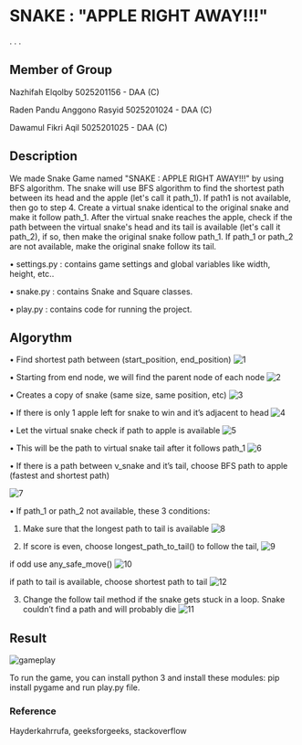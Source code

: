 #      SNAKE : "APPLE RIGHT AWAY!!!"
.
.
.
##  Member of Group
Nazhifah Elqolby 5025201156 - DAA (C)

Raden Pandu Anggono Rasyid 5025201024 - DAA (C)

Dawamul Fikri Aqil 5025201025 - DAA (C)


## Description
We made Snake Game named "SNAKE : APPLE RIGHT AWAY!!!" by using BFS algorithm. The snake will use BFS algorithm to find the shortest path between its head and the apple (let's call it path_1). If path1 is not available, then go to step 4. Create a virtual snake identical to the original snake and make it follow path_1. After the virtual snake reaches the apple, check if the path between the virtual snake's head and its tail is available (let's call it path_2), if so, then make the original snake follow path_1. If path_1 or path_2 are not available, make the original snake follow its tail.


•	settings.py : contains game settings and global variables like width, height, etc..

•	snake.py : contains Snake and Square classes.

•	play.py : contains code for running the project.


## Algorythm

•	Find shortest path between (start_position, end_position)
![1](https://user-images.githubusercontent.com/94452616/168067962-4766d5a9-5ad9-40f7-b956-8b01cf96e083.jpg)

•	Starting from end node, we will find the parent node of each node
![2](https://user-images.githubusercontent.com/94452616/168067968-69aa1adb-2eba-420e-9436-ae77b7340a3e.jpg)

•	Creates a copy of snake (same size, same position, etc)
![3](https://user-images.githubusercontent.com/94452616/168067974-21e4d052-ca4f-46db-b648-730e78ea9b0d.jpg)

•	If there is only 1 apple left for snake to win and it’s adjacent to head
![4](https://user-images.githubusercontent.com/94452616/168067982-94975fca-0593-4b89-878a-d90a4feca241.jpg)

•	Let the virtual snake check if path to apple is available
![5](https://user-images.githubusercontent.com/94452616/168067991-a35e4361-c358-46bb-a953-89ae587ddd03.jpg)

•	This will be the path to virtual snake tail after it follows path_1
![6](https://user-images.githubusercontent.com/94452616/168068154-80b4fc3c-a040-42f6-aa07-4097d916326c.jpg)

•	If there is a path between v_snake and it’s tail, choose BFS path to apple (fastest and shortest path)

![7](https://user-images.githubusercontent.com/94452616/168068005-a34f4b76-d355-49e8-be73-318a31472173.jpg)

•	If path_1 or path_2 not available, these 3 conditions:

  1. Make sure that the longest path to tail is available
![8](https://user-images.githubusercontent.com/94452616/168068022-0af8100f-8c0f-47fb-b773-280ffabd8c6f.png)
  
  2.	If score is even, choose longest_path_to_tail() to follow the tail,
![9](https://user-images.githubusercontent.com/94452616/168068074-ccb18faa-4b63-42a1-9b67-d6b0506b0260.png)

   if odd use any_safe_move()
![10](https://user-images.githubusercontent.com/94452616/168074545-4c854cf4-7294-49df-ad4c-2c4cb4d12723.png)

   if path to tail is available, choose shortest path to tail
![12](https://user-images.githubusercontent.com/94452616/168074560-2327e2d5-e0eb-4676-a37c-9bc5c38fdb8e.png)

  3.	Change the follow tail method if the snake gets stuck in a loop. Snake couldn’t find a path and will probably die
![11](https://user-images.githubusercontent.com/94452616/168068097-de35466f-2a53-4c37-b254-a6ef8aa24b3a.png)  

## Result
![gameplay](https://user-images.githubusercontent.com/38482276/87240274-cae19380-c420-11ea-8193-bddab2ef379d.gif)

To run the game, you can install python 3 and install these modules: pip install pygame and run play.py file.

### Reference
Hayderkahrrufa, geeksforgeeks, stackoverflow
